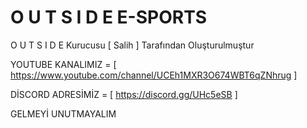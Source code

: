 # O U T S I D E E-SPORTS


O U T S I D E Kurucusu [ Salih ] Tarafından Oluşturulmuştur

YOUTUBE KANALIMIZ = [ https://www.youtube.com/channel/UCEh1MXR3O674WBT6qZNhrug ]

DİSCORD ADRESİMİZ = [ https://discord.gg/UHc5eSB ] 

GELMEYİ UNUTMAYALIM
